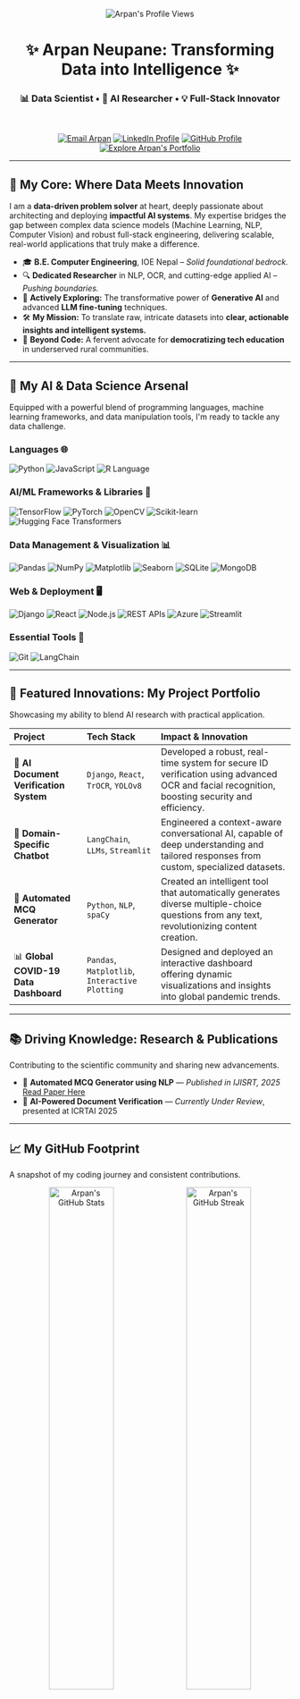 <p align="center">
  <img src="https://komarev.com/ghpvc/?username=arpanneupane75&label=Profile%20views&color=0e75b6&style=flat" alt="Arpan's Profile Views" />
</p>

<h1 align="center">✨ Arpan Neupane: Transforming Data into Intelligence ✨</h1>
<h3 align="center">📊 Data Scientist • 🧠 AI Researcher • 💡 Full-Stack Innovator</h3>

<br>

<p align="center">
  <a href="mailto:arpanneupane75@gmail.com"><img src="https://img.shields.io/badge/Email-arpanneupane75%40gmail.com-D14836?style=for-the-badge&logo=gmail&logoColor=white" alt="Email Arpan" /></a>
  <a href="https://linkedin.com/in/arpan-neupane-232a861b2" target="_blank"><img src="https://img.shields.io/badge/LinkedIn-Arpan%20Neupane-0A66C2?style=for-the-badge&logo=linkedin&logoColor=white" alt="LinkedIn Profile" /></a>
  <a href="https://github.com/arpanneupane75" target="_blank"><img src="https://img.shields.io/badge/GitHub-arpanneupane75-181717?style=for-the-badge&logo=github&logoColor=white" alt="GitHub Profile" /></a>
  <a href="https://portfolio-arpan-neupanes-projects-676ecedb.vercel.app/" target="_blank"><img src="https://img.shields.io/badge/Portfolio-Explore%20My%20Work%20%E2%9C%A8-green?style=for-the-badge&logo=vercel&logoColor=white" alt="Explore Arpan's Portfolio" /></a>
</p>

---

## 🧠 My Core: Where Data Meets Innovation

I am a **data-driven problem solver** at heart, deeply passionate about architecting and deploying **impactful AI systems**. My expertise bridges the gap between complex data science models (Machine Learning, NLP, Computer Vision) and robust full-stack engineering, delivering scalable, real-world applications that truly make a difference.

- 🎓 **B.E. Computer Engineering**, IOE Nepal – *Solid foundational bedrock.*
- 🔍 **Dedicated Researcher** in NLP, OCR, and cutting-edge applied AI – *Pushing boundaries.*
- 🌱 **Actively Exploring:** The transformative power of **Generative AI** and advanced **LLM fine-tuning** techniques.
- 🛠 **My Mission:** To translate raw, intricate datasets into **clear, actionable insights and intelligent systems.**
- 📢 **Beyond Code:** A fervent advocate for **democratizing tech education** in underserved rural communities.

---

## 🚀 My AI & Data Science Arsenal

Equipped with a powerful blend of programming languages, machine learning frameworks, and data manipulation tools, I'm ready to tackle any data challenge.

### Languages 🌐
<p>
  <img src="https://img.shields.io/badge/Python-3670A0?style=for-the-badge&logo=python&logoColor=white" alt="Python"/>
  <img src="https://img.shields.io/badge/JavaScript-F7DF1E?style=for-the-badge&logo=javascript&logoColor=black" alt="JavaScript"/>
  <img src="https://img.shields.io/badge/R-276DC3?style=for-the-badge&logo=r&logoColor=white" alt="R Language"/>
</p>

### AI/ML Frameworks & Libraries 🤖
<p>
  <img src="https://img.shields.io/badge/TensorFlow-FF6F00?style=for-the-badge&logo=tensorflow&logoColor=white" alt="TensorFlow"/>
  <img src="https://img.shields.io/badge/PyTorch-EE4C2C?style=for-the-badge&logo=pytorch&logoColor=white" alt="PyTorch"/>
  <img src="https://img.shields.io/badge/OpenCV-293E59?style=for-the-badge&logo=opencv&logoColor=white" alt="OpenCV"/>
  <img src="https://img.shields.io/badge/scikit--learn-F7931E?style=for-the-badge&logo=scikit-learn&logoColor=white" alt="Scikit-learn"/>
  <img src="https://img.shields.io/badge/Hugging%20Face-FFD21C?style=for-the-badge&logo=huggingface&logoColor=black" alt="Hugging Face Transformers"/>
</p>

### Data Management & Visualization 📊
<p>
  <img src="https://img.shields.io/badge/Pandas-150458?style=for-the-badge&logo=pandas&logoColor=white" alt="Pandas"/>
  <img src="https://img.shields.io/badge/NumPy-013243?style=for-the-badge&logo=numpy&logoColor=white" alt="NumPy"/>
  <img src="https://img.shields.io/badge/Matplotlib-11557C?style=for-the-badge&logo=matplotlib&logoColor=white" alt="Matplotlib"/>
  <img src="https://img.shields.io/badge/Seaborn-46B8B8?style=for-the-badge&logo=seaborn&logoColor=white" alt="Seaborn"/>
  <img src="https://img.shields.io/badge/SQLite-07405E?style=for-the-badge&logo=sqlite&logoColor=white" alt="SQLite"/>
  <img src="https://img.shields.io/badge/MongoDB-4EA94B?style=for-the-badge&logo=mongodb&logoColor=white" alt="MongoDB"/>
</p>

### Web & Deployment 🖥️
<p>
  <img src="https://img.shields.io/badge/Django-092E20?style=for-the-badge&logo=django&logoColor=white" alt="Django"/>
  <img src="https://img.shields.io/badge/React-61DAFB?style=for-the-badge&logo=react&logoColor=black" alt="React"/>
  <img src="https://img.shields.io/badge/Node.js-339933?style=for-the-badge&logo=node.js&logoColor=white" alt="Node.js"/>
  <img src="https://img.shields.io/badge/REST%20APIs-005C97?style=for-the-badge&logo=rest-api&logoColor=white" alt="REST APIs"/>
  <img src="https://img.shields.io/badge/Azure-0078D4?style=for-the-badge&logo=microsoftazure&logoColor=white" alt="Azure"/>
  <img src="https://img.shields.io/badge/Streamlit-FF4B4B?style=for-the-badge&logo=streamlit&logoColor=white" alt="Streamlit"/>
</p>

### Essential Tools 🔧
<p>
  <img src="https://img.shields.io/badge/Git-F05032?style=for-the-badge&logo=git&logoColor=white" alt="Git"/>
  <img src="https://img.shields.io/badge/LangChain-111111?style=for-the-badge&logo=langchain&logoColor=white" alt="LangChain"/>
</p>

---

## 🌟 Featured Innovations: My Project Portfolio

Showcasing my ability to blend AI research with practical application.

| Project                                     | Tech Stack                                     | Impact & Innovation                                                                                                                              |
| :------------------------------------------ | :--------------------------------------------- | :--------------------------------------------------------------------------------------------------------------------------------------- |
| 🔐 **AI Document Verification System**      | `Django`, `React`, `TrOCR`, `YOLOv8`           | Developed a robust, real-time system for secure ID verification using advanced OCR and facial recognition, boosting security and efficiency. |
| 💬 **Domain-Specific Chatbot**             | `LangChain`, `LLMs`, `Streamlit`               | Engineered a context-aware conversational AI, capable of deep understanding and tailored responses from custom, specialized datasets.    |
| 🧠 **Automated MCQ Generator**             | `Python`, `NLP`, `spaCy`                       | Created an intelligent tool that automatically generates diverse multiple-choice questions from any text, revolutionizing content creation. |
| 📊 **Global COVID-19 Data Dashboard**      | `Pandas`, `Matplotlib`, `Interactive Plotting` | Designed and deployed an interactive dashboard offering dynamic visualizations and insights into global pandemic trends.                  |

---

## 📚 Driving Knowledge: Research & Publications

Contributing to the scientific community and sharing new advancements.

- 📄 **Automated MCQ Generator using NLP** — *Published in IJISRT, 2025* [Read Paper Here](http://dx.doi.org/10.38124/ijisrt/25jun1878)  
- 📝 **AI-Powered Document Verification** — *Currently Under Review*, presented at ICRTAI 2025

---

## 📈 My GitHub Footprint

A snapshot of my coding journey and consistent contributions.

<p align="center">
  <img width="48%" src="https://github-readme-stats.vercel.app/api?username=arpanneupane75&show_icons=true&theme=tokyonight&hide_border=true&title_color=A0CEF9&text_color=B3BCCF&icon_color=7E88A1&rank_icon=github" alt="Arpan's GitHub Stats"/>
  <img width="48%" src="https://github-readme-streak-stats.herokuapp.com/?user=arpanneupane75&theme=tokyonight&hide_border=true&stroke=A0CEF9&background=0D1117" alt="Arpan's GitHub Streak"/>
</p>

<p align="center">
  <img src="https://github-readme-activity-graph.vercel.app/graph?username=arpanneupane75&theme=tokyo-night&hide_border=true" alt="Arpan's GitHub Activity Graph" />
</p>

---

## 🌐 Let's Connect & Innovate!

I'm always excited to discuss new ideas, explore collaborations, or simply connect with fellow enthusiasts in data science and AI. Drop me a line!

<p align="center">
  <a href="mailto:arpanneupane75@gmail.com"><img src="https://img.shields.io/badge/Gmail-D14836?style=for-the-badge&logo=gmail&logoColor=white" alt="Email Arpan"/></a>
  <a href="https://linkedin.com/in/arpan-neupane-232a861b2" target="_blank"><img src="https://img.shields.io/badge/LinkedIn-blue?style=for-the-badge&logo=linkedin&logoColor=white" alt="LinkedIn Profile"/></a>
  <a href="https://github.com/arpanneupane75" target="_blank"><img src="https://img.shields.io/badge/GitHub-black?style=for-the-badge&logo=github&logoColor=white" alt="GitHub Profile"/></a>
  <a href="https://portfolio-arpan-neupanes-projects-676ecedb.vercel.app/" target="_blank"><img src="https://img.shields.io/badge/Portfolio-Visit%20My%20Site-green?style=for-the-badge&logo=vercel&logoColor=white" alt="Portfolio Link"/></a>
</p>

---

> 💡 *"The greatest value of a picture is when it forces us to notice what we never expected to see."* — John Tukey (Statistician)

---
